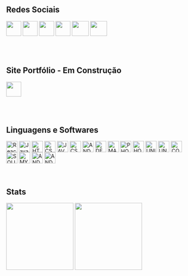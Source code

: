 <h2>Redes Sociais</h2>
<div>
  <a href="https://www.instagram.com/v.h.t.c" target="_blank"><img width="40px" height="40px" src="https://vhtc.netlify.app/redes_sociais/insta.png" target="_blank"></a>
  <a href="https://wa.me/5571987881607?text=Ol%C3%A1!%20Gostaria%20de%20saber%20mais%20informa%C3%A7%C3%B5es." target="_blank"><img width="40px" height="40px" src="https://vhtc.netlify.app/redes_sociais/wtts.png" target="_blank"></a>
  <a href="https://www.github.com/vhtc" target="_blank"><img width="40px" height="40px" src="https://vhtc.netlify.app/redes_sociais/git.png" target="_blank"></a>
  <a href="mailto:victor.tuy@hotmail.com?subject=Ol%C3%A1!%20Gostaria%20de%20saber%20mais%20informa%C3%A7%C3%B5es." target="_blank"><img width="40px" height="40px" src="https://vhtc.netlify.app/redes_sociais/email.png" target="_blank"></a>
  <a href="https://www.youtube.com/channel/UCh7RtjZyv-05IzHYN-8O3Nw" target="_blank"><img width="45px" height="40px" src="https://vhtc.netlify.app/redes_sociais/youtube.png" target="_blank"></a>
  <a href="https://www.behance.net/victortuy" target="_blank"><img width="45px" height="40px" src="https://cdn-images-1.medium.com/max/1200/1*nwC9IhBwXNLV1JgwEgetQw.jpeg" target="_blank"></a>
  
  <br> </br>
</div>
<h2>Site Portfólio - Em Construção  </h2>
<div>
  <a href="https://vhtc.netlify.app/" target="_blank"><img width="40px" height="40px" src="https://vhtc.netlify.app/redes_sociais/site.png" target="_blank"></a>
  
</div>  
   	

<br> </br>
<h2>Linguagens e Softwares</h2>
<div style:"display: inline_block">
    <img align="center" alt="ReactJs" height="30" src="https://cdn.jsdelivr.net/gh/devicons/devicon/icons/react/react-original.svg" />
    <img align="center" alt="Javascript" height="30" src="https://cdn.jsdelivr.net/gh/devicons/devicon/icons/javascript/javascript-original.svg" />
      <img align="center" alt="HTML5" height="30" src="https://cdn.jsdelivr.net/gh/devicons/devicon/icons/html5/html5-original.svg" />
  <img align="center" alt="CSS3" height="30" src="https://cdn.jsdelivr.net/gh/devicons/devicon/icons/css3/css3-original.svg" />
  <img align="center" alt="JAVA" height="30" src="https://cdn.jsdelivr.net/gh/devicons/devicon/icons/java/java-original.svg" />
  <img align="center" alt="CSHARP" height="30" src="https://cdn.jsdelivr.net/gh/devicons/devicon/icons/csharp/csharp-original.svg" />
  <img align="center" alt="ANDROID" height="30" src="https://cdn.jsdelivr.net/gh/devicons/devicon/icons/android/android-original.svg" />
  <img align="center" alt="DELPHI" height="30" src="https://vhtc.netlify.app/softwares/delphi.png" />
  <img align="center" alt="MAYA" height="30" src="https://vhtc.netlify.app/softwares/maya.png" />
  <img align="center" alt="PHOTOSHOP" height="30" src="https://vhtc.netlify.app/softwares/photoshop.png" />
  <img align="center" alt="HOMESTYLER" height="30" src="https://vhtc.netlify.app/softwares/homestyler.png" />
  <img align="center" alt="UNITY" height="30" src="https://vhtc.netlify.app/softwares/unity.png" />
  <img align="center" alt="UNREAL" height="30" src="https://vhtc.netlify.app/softwares/unreal.png" />
  <img align="center" alt="CONSTRUCT" height="30" src="https://vhtc.netlify.app/softwares/construct.png" />
  <img align="center" alt="SQLITE" height="30" src="https://vhtc.netlify.app/softwares/sqlite.png" />
  <img align="center" alt="MYSQL" height="30" src="https://cdn.jsdelivr.net/gh/devicons/devicon/icons/mysql/mysql-original.svg" />
  <img align="center" alt="ANDROID" height="30" src="https://cdn.jsdelivr.net/gh/devicons/devicon/icons/canva/canva-original.svg" />
  <img align="center" alt="ANDROID" height="30" src="https://cdn.jsdelivr.net/gh/devicons/devicon/icons/linux/linux-original.svg" />
  
  
  
</div>
<br> </br>
<h2>Stats</h2>

<div>
  <img align="center" height="180em" src="https://github-readme-stats.vercel.app/api?username=vhtc&show_icons=true&theme=radical" />
  <img align="center" height="180em" src="https://github-readme-stats.vercel.app/api/top-langs/?username=vhtc&layout=compact&theme=radical" />
</div>
